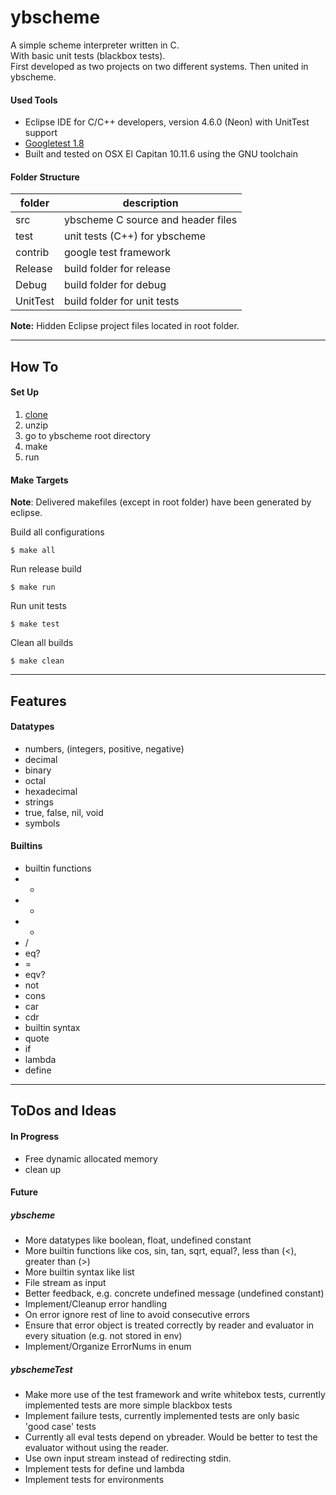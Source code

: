 # ybscheme

A simple scheme interpreter written in C.  
With basic unit tests (blackbox tests).  
First developed as two projects on two different systems. Then united in ybscheme.

#### Used Tools

[//]: # (Used technologies / techniques)

* Eclipse IDE for C/C++ developers, version 4.6.0 (Neon) with UnitTest support
* [Googletest 1.8](https://github.com/google/googletest)
* Built and tested on OSX El Capitan 10.11.6 using the GNU toolchain

#### Folder Structure
| folder | description |
|-----|-----|
| src | ybscheme C source and header files |
| test | unit tests (C++) for ybscheme |
| contrib | google test framework |
| Release | build folder for release |
| Debug | build folder for debug |
| UnitTest | build folder for unit tests |
**Note:** Hidden Eclipse project files located in root folder.

---

## How To

[//]: # (getting started, setup)

#### Set Up

1. [clone](https://github.com/yaelbz/ybscheme.git)
2. unzip
3. go to ybscheme root directory
4. make
5. run

#### Make Targets
**Note**: Delivered makefiles (except in root folder) have been generated by eclipse.

Build all configurations
```
$ make all
```
Run release build
```
$ make run
```
Run unit tests
```
$ make test
```
Clean all builds
```
$ make clean
```

---

## Features

#### Datatypes
* numbers, (integers, positive, negative)
 * decimal
 * binary
 * octal
 * hexadecimal
* strings
* true, false, nil, void
* symbols

#### Builtins
* builtin functions
 * +
 * -
 * *
 * /
 * eq?
 * =
 * eqv?
 * not
 * cons
 * car
 * cdr
* builtin syntax
 * quote
 * if
 * lambda
 * define


---

## ToDos and Ideas
#### In Progress
* Free dynamic allocated memory
* clean up

#### Future
##### ybscheme
* More datatypes like boolean, float, undefined constant
* More builtin functions like cos, sin, tan, sqrt, equal?, less than (<), greater than (>)
* More builtin syntax like list
* File stream as input
* Better feedback, e.g. concrete undefined message (undefined constant)
* Implement/Cleanup error handling
 * On error ignore rest of line to avoid consecutive errors
 * Ensure that error object is treated correctly by reader and evaluator in every situation (e.g. not stored in env)
 * Implement/Organize ErrorNums in enum

##### ybschemeTest
* Make more use of the test framework and write whitebox tests, currently implemented tests are more simple blackbox tests
* Implement failure tests, currently implemented tests are only basic 'good case' tests
* Currently all eval tests depend on ybreader. Would be better to test the evaluator without using the reader.
* Use own input stream instead of redirecting stdin.
* Implement tests for define und lambda
* Implement tests for environments
